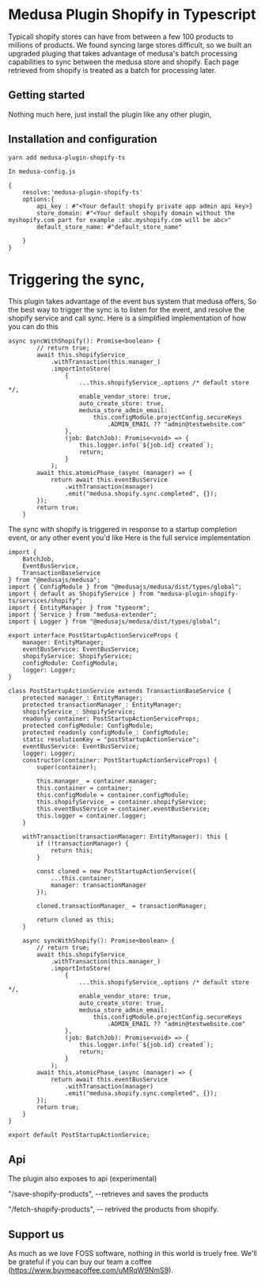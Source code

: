 <!--lint disable awesome-list-item-->


# Medusa Plugin Shopify in Typescript

Typicall shopify stores can have from between a few 100 products to millions of products. We found syncing large stores difficult, so we built an upgraded pluging that takes advantage of medusa's batch processing capabilities to sync between the medusa store and shopify.
Each page retrieved from shopify is treated as a batch for processing later. 

## Getting started

Nothing much here, just install the plugin like any other plugin, 


## Installation and configuration

```bash
yarn add medusa-plugin-shopify-ts
```
```
In medusa-config.js

{
    resolve:'medusa-plugin-shopify-ts'
    options:{
        api_key : #"<Your default shopify private app admin api key>}
        store_domain: #"<Your default shopify domain without the myshopify.com part for example :abc.myshopify.com will be abc>"
        default_store_name: #"default_store_name"

    }
}

```

# Triggering the sync,

This plugin takes advantage of the event bus system that medusa offers, So the best way to trigger the sync is to listen for the event, and resolve the shopify service and call sync. Here is a simplified implementation of how you can do this 

```
async syncWithShopify(): Promise<boolean> {
        // return true;
        await this.shopifyService_
            .withTransaction(this.manager_)
            .importIntoStore(
                {
                    ...this.shopifyService_.options /* default store */,
                    enable_vendor_store: true,
                    auto_create_store: true,
                    medusa_store_admin_email:
                        this.configModule.projectConfig.secureKeys
                            .ADMIN_EMAIL ?? "admin@testwebsite.com"
                },
                (job: BatchJob): Promise<void> => {
                    this.logger.info(`${job.id} created`);
                    return;
                }
            );
        await this.atomicPhase_(async (manager) => {
            return await this.eventBusService
                .withTransaction(manager)
                .emit("medusa.shopify.sync.completed", {});
        });
        return true;
    }

```
The sync with shopify is triggered in response to a startup completion event, or any other event you'd like
Here is the full service implementation

```
import {
    BatchJob,
    EventBusService,
    TransactionBaseService
} from "@medusajs/medusa";
import { ConfigModule } from "@medusajs/medusa/dist/types/global";
import { default as ShopifyService } from "medusa-plugin-shopify-ts/services/shopify";
import { EntityManager } from "typeorm";
import { Service } from "medusa-extender";
import { Logger } from "@medusajs/medusa/dist/types/global";

export interface PostStartupActionServiceProps {
    manager: EntityManager;
    eventBusService: EventBusService;
    shopifyService: ShopifyService;
    configModule: ConfigModule;
    logger: Logger;
}

class PostStartupActionService extends TransactionBaseService {
    protected manager_: EntityManager;
    protected transactionManager_: EntityManager;
    shopifyService_: ShopifyService;
    readonly container: PostStartupActionServiceProps;
    protected configModule: ConfigModule;
    protected readonly configModule_: ConfigModule;
    static resolutionKey = "postStartupActionService";
    eventBusService: EventBusService;
    logger: Logger;
    constructor(container: PostStartupActionServiceProps) {
        super(container);

        this.manager_ = container.manager;
        this.container = container;
        this.configModule = container.configModule;
        this.shopifyService_ = container.shopifyService;
        this.eventBusService = container.eventBusService;
        this.logger = container.logger;
    }

    withTransaction(transactionManager: EntityManager): this {
        if (!transactionManager) {
            return this;
        }

        const cloned = new PostStartupActionService({
            ...this.container,
            manager: transactionManager
        });

        cloned.transactionManager_ = transactionManager;

        return cloned as this;
    }

    async syncWithShopify(): Promise<boolean> {
        // return true;
        await this.shopifyService_
            .withTransaction(this.manager_)
            .importIntoStore(
                {
                    ...this.shopifyService_.options /* default store */,
                    enable_vendor_store: true,
                    auto_create_store: true,
                    medusa_store_admin_email:
                        this.configModule.projectConfig.secureKeys
                            .ADMIN_EMAIL ?? "admin@testwebsite.com"
                },
                (job: BatchJob): Promise<void> => {
                    this.logger.info(`${job.id} created`);
                    return;
                }
            );
        await this.atomicPhase_(async (manager) => {
            return await this.eventBusService
                .withTransaction(manager)
                .emit("medusa.shopify.sync.completed", {});
        });
        return true;
    }
}

export default PostStartupActionService;
```

## Api

The plugin also exposes to api (experimental)

"/save-shopify-products", --retrieves and  saves the products

"/fetch-shopify-products", -- retrived the products from shopify. 



## Support us 

As much as we love FOSS software, nothing in this world is truely free. We'll be grateful if you can buy our team a coffee (https://www.buymeacoffee.com/uMRqW9NmS9). 